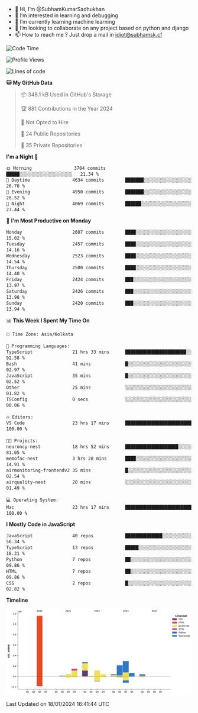 - 👋 Hi, I’m @SubhamKumarSadhukhan
- 👀 I’m interested in learning and debugging
- 🌱 I’m currently learning machine learning
- 💞️ I’m looking to collaborate on any project based on python and django
- 📫 How to reach me ?
      Just drop a mail in idiot@subhamsk.cf

<!---
SubhamKumarSadhukhan/SubhamKumarSadhukhan is a ✨ special ✨ repository because its `README.md` (this file) appears on your GitHub profile.
You can click the Preview link to take a look at your changes.
--->


<!--START_SECTION:waka-->
![Code Time](http://img.shields.io/badge/Code%20Time-1%2C899%20hrs%2050%20mins-blue)

![Profile Views](http://img.shields.io/badge/Profile%20Views-1-blue)

![Lines of code](https://img.shields.io/badge/From%20Hello%20World%20I%27ve%20Written-2.4%20million%20lines%20of%20code-blue)

**🐱 My GitHub Data** 

> 📦 348.1 kB Used in GitHub's Storage 
 > 
> 🏆 881 Contributions in the Year 2024
 > 
> 🚫 Not Opted to Hire
 > 
> 📜 24 Public Repositories 
 > 
> 🔑 35 Private Repositories 
 > 
**I'm a Night 🦉** 

```text
🌞 Morning                3704 commits        █████░░░░░░░░░░░░░░░░░░░░   21.34 % 
🌆 Daytime                4634 commits        ███████░░░░░░░░░░░░░░░░░░   26.70 % 
🌃 Evening                4950 commits        ███████░░░░░░░░░░░░░░░░░░   28.52 % 
🌙 Night                  4069 commits        ██████░░░░░░░░░░░░░░░░░░░   23.44 % 
```
📅 **I'm Most Productive on Monday** 

```text
Monday                   2607 commits        ████░░░░░░░░░░░░░░░░░░░░░   15.02 % 
Tuesday                  2457 commits        ████░░░░░░░░░░░░░░░░░░░░░   14.16 % 
Wednesday                2523 commits        ████░░░░░░░░░░░░░░░░░░░░░   14.54 % 
Thursday                 2500 commits        ████░░░░░░░░░░░░░░░░░░░░░   14.40 % 
Friday                   2424 commits        ███░░░░░░░░░░░░░░░░░░░░░░   13.97 % 
Saturday                 2426 commits        ███░░░░░░░░░░░░░░░░░░░░░░   13.98 % 
Sunday                   2420 commits        ███░░░░░░░░░░░░░░░░░░░░░░   13.94 % 
```


📊 **This Week I Spent My Time On** 

```text
🕑︎ Time Zone: Asia/Kolkata

💬 Programming Languages: 
TypeScript               21 hrs 33 mins      ███████████████████████░░   92.58 % 
Bash                     41 mins             █░░░░░░░░░░░░░░░░░░░░░░░░   02.97 % 
JavaScript               35 mins             █░░░░░░░░░░░░░░░░░░░░░░░░   02.52 % 
Other                    25 mins             ░░░░░░░░░░░░░░░░░░░░░░░░░   01.82 % 
TSConfig                 0 secs              ░░░░░░░░░░░░░░░░░░░░░░░░░   00.06 % 

🔥 Editors: 
VS Code                  23 hrs 17 mins      █████████████████████████   100.00 % 

🐱‍💻 Projects: 
neuroncy-nest            18 hrs 52 mins      ████████████████████░░░░░   81.05 % 
memofac-nest             3 hrs 28 mins       ████░░░░░░░░░░░░░░░░░░░░░   14.91 % 
airmonitoring-frontendv2 35 mins             █░░░░░░░░░░░░░░░░░░░░░░░░   02.54 % 
airquality-nest          20 mins             ░░░░░░░░░░░░░░░░░░░░░░░░░   01.49 % 

💻 Operating System: 
Mac                      23 hrs 17 mins      █████████████████████████   100.00 % 
```

**I Mostly Code in JavaScript** 

```text
JavaScript               40 repos            ██████████████░░░░░░░░░░░   56.34 % 
TypeScript               13 repos            █████░░░░░░░░░░░░░░░░░░░░   18.31 % 
Python                   7 repos             ██░░░░░░░░░░░░░░░░░░░░░░░   09.86 % 
HTML                     7 repos             ██░░░░░░░░░░░░░░░░░░░░░░░   09.86 % 
CSS                      2 repos             █░░░░░░░░░░░░░░░░░░░░░░░░   02.82 % 
```



**Timeline**

![Lines of Code chart](https://raw.githubusercontent.com/SubhamKumarSadhukhan/SubhamKumarSadhukhan/main/assets/bar_graph.png)


 Last Updated on 18/01/2024 16:41:44 UTC
<!--END_SECTION:waka-->
